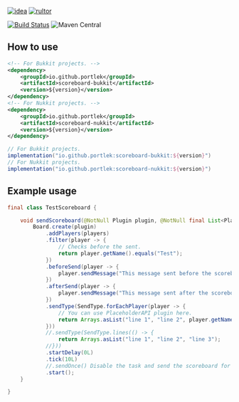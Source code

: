 [![idea](https://www.elegantobjects.org/intellij-idea.svg)](https://www.jetbrains.com/idea/)
[![rultor](https://www.rultor.com/b/yegor256/rultor)](https://www.rultor.com/p/portlek/scoreboard)

[![Build Status](https://travis-ci.com/portlek/scoreboard.svg?branch=master)](https://travis-ci.com/portlek/scoreboard)
![Maven Central](https://img.shields.io/maven-central/v/io.github.portlek/scoreboard-common?label=version)
## How to use
```xml
<!-- For Bukkit projects. -->
<dependency>
    <groupId>io.github.portlek</groupId>
    <artifactId>scoreboard-bukkit</artifactId>
    <version>${version}</version>
</dependency>
<!-- For Nukkit projects. -->
<dependency>
    <groupId>io.github.portlek</groupId>
    <artifactId>scoreboard-nukkit</artifactId>
    <version>${version}</version>
</dependency>
```
```groovy
// For Bukkit projects.
implementation("io.github.portlek:scoreboard-bukkit:${version}")
// For Nukkit projects.
implementation("io.github.portlek:scoreboard-nukkit:${version}")
```
## Example usage
```java
final class TestScoreboard {

    void sendScoreboard(@NotNull Plugin plugin, @NotNull final List<Player> players) {
        Board.create(plugin)
            .addPlayers(players)
            .filter(player -> {
                // Checks before the sent.
                return player.getName().equals("Test");
            })
            .beforeSend(player -> {
                player.sendMessage("This message sent before the scoreboard sent!");
            })
            .afterSend(player -> {
                player.sendMessage("This message sent after the scoreboard sent!");
            })
            .sendType(SendType.forEachPlayer(player -> {
                // You can use PlaceholderAPI plugin here.
                return Arrays.asList("line 1", "line 2", player.getName());
            }))
            //.sendType(SendType.lines(() -> {
                return Arrays.asList("line 1", "line 2", "line 3");
            //}))
            .startDelay(0L)
            .tick(10L)
            //.sendOnce() Disable the task and send the scoreboard for each player just for once.
            .start();
    }

}
```